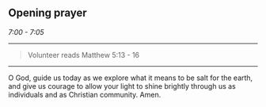## Opening prayer

_7:00 - 7:05_

--- 

> Volunteer reads Matthew 5:13 - 16

--- 

O God, guide us today as we explore what it means to be salt for the earth, and give us courage to allow your light to shine brightly through us as individuals and as Christian community. Amen.
